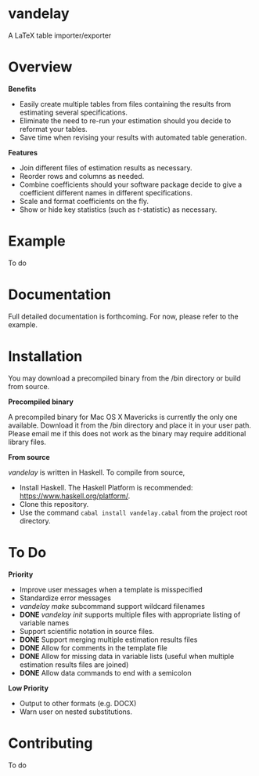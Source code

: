 # vandelay
A LaTeX table importer/exporter


# Overview




**Benefits**

* Easily create multiple tables from files containing the results from estimating several specifications. 
* Eliminate the need to re-run your estimation should you decide to reformat your tables.
* Save time when revising your results with automated table generation. 

**Features**

* Join different files of estimation results as necessary.
* Reorder rows and columns as needed.
* Combine coefficients should your software package decide to give a coefficient different names in different specifications.
* Scale and format coefficients on the fly.
* Show or hide key statistics (such as *t*-statistic) as necessary.

# Example
To do

# Documentation
Full detailed documentation is forthcoming. For now, please refer to the  example.

# Installation
You may download a precompiled binary from the /bin directory or build from source.

**Precompiled binary**

A precompiled binary for Mac OS X Mavericks is currently the only one available. Download it from the /bin directory and place it in your user path. Please email me if this does not work as the binary may require additional library files.

**From source**

*vandelay* is written in Haskell. To compile from source, 

* Install Haskell. The Haskell Platform is recommended: <https://www.haskell.org/platform/>. 
* Clone this repository. 
* Use the command `cabal install vandelay.cabal` from the project root directory.

# To Do

**Priority**

* Improve user messages when a template is misspecified
* Standardize error messages
* *vandelay make* subcommand support wildcard filenames
* **DONE** *vandelay init* supports multiple files with appropriate listing of variable names
* Support scientific notation in source files.
* **DONE** Support merging multiple estimation results files 
* **DONE** Allow for comments in the template file
* **DONE** Allow for missing data in variable lists (useful when multiple estimation results files are joined)
* **DONE** Allow data commands to end with a semicolon

**Low Priority**

* Output to other formats (e.g. DOCX)
* Warn user on nested substitutions.

# Contributing
To do 
